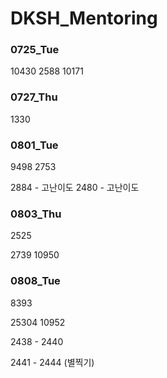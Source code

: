 # DKSH_Mentoring

### 0725_Tue

10430
2588
10171

### 0727_Thu

1330

### 0801_Tue

9498
2753

2884 - 고난이도
2480 - 고난이도

### 0803_Thu

2525

2739
10950

### 0808_Tue

8393

25304
10952

2438 - 2440

2441 - 2444 (별찍기)

